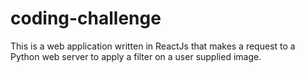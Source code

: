 # coding-challenge
This is a web application written in ReactJs that makes a request to a Python web server to apply a filter on a user supplied image.
